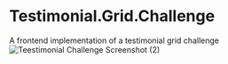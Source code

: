 # Testimonial.Grid.Challenge
A frontend implementation of a testimonial grid challenge
![Teestimonial Challenge Screenshot (2)](https://github.com/Ozeal/Testimonial.Grid.Challenge/assets/23063545/017f6cc4-08bf-4f5b-b29b-2338633c2468)
